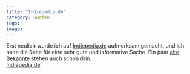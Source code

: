 ```yaml
---
title: "Indiepedia.de"
category: Surfen
tags: 
image: 
---
```


Erst neulich wurde ich auf [Indiepedia.de](http://www.indiepedia.de/index.php/Hauptseite) aufmerksam gemacht, und ich halte die Seite für eine sehr gute und informative Sache. Ein paar [alte Bekannte](http://www.indiepedia.de/index.php/Equinox_Records) stehen auch schon drin.  
[Indiepedia.de](http://www.indiepedia.de/index.php/Hauptseite)